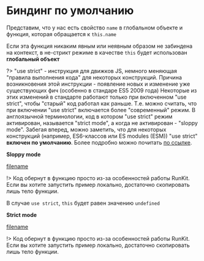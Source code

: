 # Биндинг по умолчанию

Представим, что у нас есть свойство `name` в глобальном объекте и функция, которая обращается к `this.name`

Если эта функция никаким явным или неявным образом не забиндена на контекст, в не-стрикт режиме в качестве
`this` будет использован **глобальный объект**

?> "use strict" - инструкция для движков JS, немного меняющая "правила выполнения кода" для некоторых конструкций.
Причина возникновения этой инструкции - появление новых и изменение уже существующих фич (особенно в стандаре ES5 2009 года)
Некоторые из этих изменений в стандарте работают только при включенном "use strict", чтобы "старый" код работал как раньше.
Т.е. можно считать, что при включении "use strict" включается более "современный" режим. В англоязычной терминологии, код
в котором "use strict" режим активирован, называется "strict mode", а когда не активирован - "sloppy mode".
Забегая вперед, можно заметить, что для некоторых конструкций (например, ES6-классов или ES modules (ESM)) "use strict" **включен по умолчанию**.
Более подробно можно почитать [по ссылке](https://learn.javascript.ru/strict-mode).


**Sloppy mode**

[filename](default_binding.js ':include :type=code :fragment=emptyThisSloppy')

!> Код обернут в функцию просто из-за особенностей работы RunKit. Если вы хотите запустить пример локально, достаточно скопировать лишь тело функции.

В случае `use strict`, `this` будет равен значению `undefined`

**Strict mode**

[filename](default_binding.js ':include :type=code :fragment=emptyThisStrict')

!> Код обернут в функцию просто из-за особенностей работы RunKit. Если вы хотите запустить пример локально, достаточно скопировать лишь тело функции.